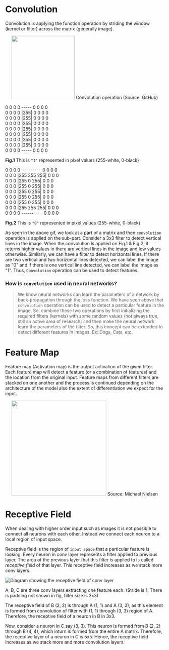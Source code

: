# Convolution

Convolution is applying the function operation by striding the window (kernel or filter) across the matrix (generally image).

<p align='center'>
<img width='200' height='200' src="https://raw.githubusercontent.com/mingruimingrui/Convolution-neural-networks-made-easy-with-keras/master/imgs/filtering-many-to-one.gif">
Convolution operation (Source: GitHub)
 </p>


0 0 0 0 ----- 0 0 0 0                                                                                             
0 0 0 0 |255| 0 0 0 0                                                                             
0 0 0 0 |255| 0 0 0 0   
0 0 0 0 |255| 0 0 0 0                                                                              
0 0 0 0 |255| 0 0 0 0   
0 0 0 0 |255| 0 0 0 0                                      
0 0 0 0 |255| 0 0 0 0                                 
0 0 0 0 |255| 0 0 0 0                                                        
0 0 0 0 -----  0 0 0 0                                                          

**Fig.1**  This is `"1"` represented in pixel values (255-white, 0-black)

0 0 0 0-----------0 0 0 0    
0 0 0 |255 255 255| 0 0 0      
0 0 0 |255  0   255| 0 0 0      
0 0 0 |255  0   255| 0 0 0    
0 0 0 |255  0   255| 0 0 0               
0 0 0 |255  0   255| 0 0 0                                                                          
0 0 0 |255  0   255| 0 0 0     
0 0 0 |255 255 255| 0 0 0     
0 0 0 0 -----------0 0 0 0  

**Fig.2**  This is `"0"` represented in pixel values (255-white, 0-black)                                  

As seen in the above gif, we look at a part of a matrix and then `convolution` operation is applied on the sub-part. Consider a 3x3 filter to detect vertical lines in the image. When the convolution is applied on Fig.1 & Fig.2, it returns higher values in there are vertical lines in the image and low values otherwise. Similarly, we can have a filter to detect horizontal lines. If there are two vertical and two horizontal lines detected, we can label the image as "0" and if there is one vertical line detected, we can label the image as "1". Thus, `Convolution` operation can be used to detect features.

### How is `convolution` used in neural networks?
> We know neural networks can learn the parameters of a network by back-propagation through the loss function. We have seen above that `convolution` operation can be used to detect a particular feature in the image. So, combine these two operations by first initializing the required filters (kernels) with some random values (not always true, still an active area of research) and then make the neural network learn the parameters of the filter. So, this concept can be extended to detect different features in images. Ex: Dogs, Cats, etc.

# Feature Map

Feature map (Activation map) is the output activation of the given filter. Each feature map will detect a feature (or a combination of features) and the location from the original input. Feature maps from different filters are stacked on one another and the process is continued depending on the architecture of the model also the extent of differentiation we expect for the input.

<p align='center'>
<img width='300' height='300' src="https://adeshpande3.github.io/assets/ActivationMap.png">
Source: Michael Nielsen
 </p>


# Receptive Field

When dealing with higher order input such as images it is not possible to connect all neurons with each other. Instead we connect each neuron to a local region of input space. 

Receptive field is the region of `input space` that a particular feature is looking. Every neuron in conv layer represents a filter applied to previous layer. The area of the previous layer that this filter is applied to is called *receptive field* of that layer. This receptive field increases as we stack more conv layers.

![Diagram showing the receptive field of conv layer](https://qph.ec.quoracdn.net/main-qimg-34686eb9aa41d84ec784164601174be5.webp)

A, B, C are three conv layers extracting one feature each. (Stride is 1, There is padding not shown in fig, filter size is 3x3)

The receptive field of B (2, 2) is through A (1, 1) and A (3, 3), as this element is formed from convolution of filter with (1, 1) through (3, 3) region of A. Therefore, the receptive field of a neuron in B in 3x3.

Now, consider a neuron in C say (3, 3). This neuron is formed from B (2, 2) through B (4, 4), which inturn is formed from the entire A matrix. Therefore, the receptive layer of a neuron in C is 5x5. Hence, the receptive field increases as we stack more and more convolution layers.


